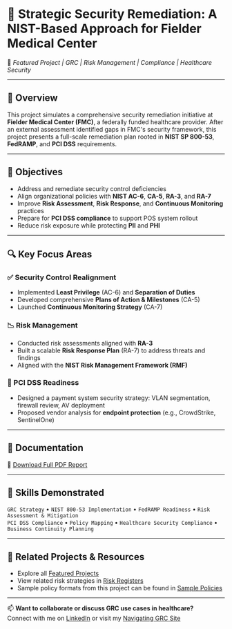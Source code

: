 # 🏥 Strategic Security Remediation: A NIST-Based Approach for Fielder Medical Center

📍 *Featured Project | GRC | Risk Management | Compliance | Healthcare Security*

---

## 📘 Overview

This project simulates a comprehensive security remediation initiative at **Fielder Medical Center (FMC)**, a federally funded healthcare provider. After an external assessment identified gaps in FMC's security framework, this project presents a full-scale remediation plan rooted in **NIST SP 800-53**, **FedRAMP**, and **PCI DSS** requirements.

---

## 🎯 Objectives

- Address and remediate security control deficiencies
- Align organizational policies with **NIST AC-6**, **CA-5**, **RA-3**, and **RA-7**
- Improve **Risk Assessment**, **Risk Response**, and **Continuous Monitoring** practices
- Prepare for **PCI DSS compliance** to support POS system rollout
- Reduce risk exposure while protecting **PII** and **PHI**

---

## 🔍 Key Focus Areas

### ✅ Security Control Realignment
- Implemented **Least Privilege** (AC-6) and **Separation of Duties**
- Developed comprehensive **Plans of Action & Milestones** (CA-5)
- Launched **Continuous Monitoring Strategy** (CA-7)

### 📉 Risk Management
- Conducted risk assessments aligned with **RA-3**
- Built a scalable **Risk Response Plan** (RA-7) to address threats and findings
- Aligned with the **NIST Risk Management Framework (RMF)**

### 🔐 PCI DSS Readiness
- Designed a payment system security strategy: VLAN segmentation, firewall review, AV deployment
- Proposed vendor analysis for **endpoint protection** (e.g., CrowdStrike, SentinelOne)

---

## 📄 Documentation

📘 [Download Full PDF Report](./documentation/FMC-NIST-Remediation-Report.pdf)  

---

## 🧠 Skills Demonstrated

`GRC Strategy` • `NIST 800-53 Implementation` • `FedRAMP Readiness` • `Risk Assessment & Mitigation`  
`PCI DSS Compliance` • `Policy Mapping` • `Healthcare Security Compliance` • `Business Continuity Planning`

---

## 🔗 Related Projects & Resources

- Explore all [Featured Projects](../README.md)
- View related risk strategies in [Risk Registers](../../risk-registers/)
- Sample policy formats from this project can be found in [Sample Policies](../../sample-policies/)

---

📫 **Want to collaborate or discuss GRC use cases in healthcare?**  
Connect with me on [LinkedIn](https://www.linkedin.com/in/elijah-i-olson) or visit my [Navigating GRC Site](https://sites.google.com/view/navigatinggrc)

